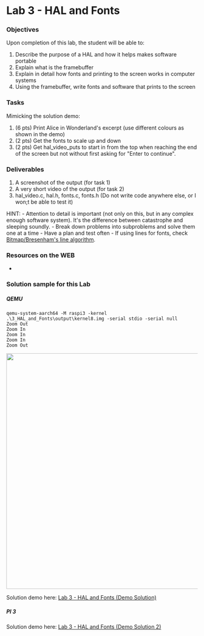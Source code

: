 # Lab 3 - HAL and Fonts

### Objectives
Upon completion of this lab, the student will be able to:

1. Describe the purpose of a HAL and how it helps makes software portable
2. Explain what is the framebuffer
3. Explain in detail how fonts and printing to the screen works in computer systems
4. Using the framebuffer, write fonts and software that prints to the screen

### Tasks
Mimicking the solution demo:
1. (6 pts) Print Alice in Wonderland's excerpt (use different colours as shown in the demo)
2. (2 pts) Get the fonts to scale up and down  
3. (2 pts) Get hal_video_puts to start in from the top when reaching the end of the screen
           but not without first asking for "Enter to continue".

### Deliverables
1. A screenshot of the output (for task 1)
2. A very short video of the output (for task 2)
3. hal_video.c, hal.h, fonts.c, fonts.h
(Do not write code anywhere else, or I won;t be able to test it)

HINT:
    - Attention to detail is important (not only on this, but in any complex enough software system). It's the difference between catastrophe and sleeping soundly.
    - Break down problems into subproblems and solve them one at a time
    - Have a plan and test often
    - If using lines for fonts, check [Bitmap/Bresenham's line algorithm](https://rosettacode.org/wiki/Bitmap/Bresenham%27s_line_algorithm#C).


### Resources on the WEB
-


### Solution sample for this Lab
##### QEMU
```ba)sh
qemu-system-aarch64 -M raspi3 -kernel .\3_HAL_and_Fonts\output\kernel8.img -serial stdio -serial null            
Zoom Out
Zoom In
Zoom In
Zoom In
Zoom Out
```

<img src="https://github.com/rromanotero/os_labs/blob/master/3_HAL_and_Fonts/images/lab_solution.jpg" width="620"/>

Solution demo here: [Lab 3 - HAL and Fonts (Demo Solution)](https://youtu.be/KXhRCAMopFM)

##### PI 3

Solution demo here: [Lab 3 - HAL and Fonts (Demo Solution 2)](https://youtu.be/zghl6RQ6Fqo)
